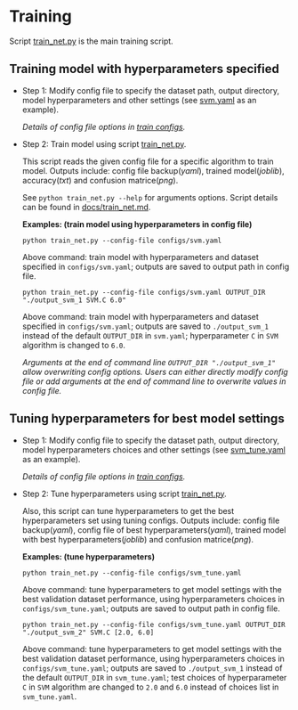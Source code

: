 # Training

Script [train_net.py](https://github.com/Rescue-Heroes/LimbRescueML/blob/main/train_net.py) is the main training script.

## Training model with hyperparameters specified

- Step 1: Modify config file to specify the dataset path, output directory, model hyperparameters and other settings (see [svm.yaml](https://github.com/Rescue-Heroes/LimbRescueML/blob/main/configs/svm.yaml) as an example).

    _Details of config file options in [train configs](https://github.com/Rescue-Heroes/LimbRescueML/blob/main/configs/README.md)._

- Step 2: Train model using script [train_net.py](https://github.com/Rescue-Heroes/LimbRescueML/blob/main/train_net.py).

    This script reads the given config file for a specific algorithm to train model. Outputs include: config file backup(_yaml_), trained model(_joblib_), accuracy(_txt_) and confusion matrice(_png_).

    See `python train_net.py --help` for arguments options. Script details can be found in [docs/train_net.md](https://github.com/Rescue-Heroes/LimbRescueML/blob/main/docs/train_net.md).

    **Examples: (train model using hyperparameters in config file)**

    ```
    python train_net.py --config-file configs/svm.yaml
    ```
    Above command: train model with hyperparameters and dataset specified in `configs/svm.yaml`; outputs are saved to output path in config file.

    ```
    python train_net.py --config-file configs/svm.yaml OUTPUT_DIR "./output_svm_1 SVM.C 6.0"
    ```
    Above command: train model with hyperparameters and dataset specified in `configs/svm.yaml`; outputs are saved to `./output_svm_1` instead of the default `OUTPUT_DIR` in `svm.yaml`; hyperparameter `C` in `SVM` algorithm is changed to `6.0`. 

    _Arguments at the end of command line `OUTPUT_DIR "./output_svm_1"` allow overwriting config options. Users can either directly modify config file or add arguments at the end of command line to overwrite values in config file._

## Tuning hyperparameters for best model settings

- Step 1: Modify config file to specify the dataset path, output directory, model hyperparameters choices and other settings (see [svm_tune.yaml](https://github.com/Rescue-Heroes/LimbRescueML/blob/main/configs/svm_tune.yaml) as an example).

    _Details of config file options in [train configs](https://github.com/Rescue-Heroes/LimbRescueML/blob/main/configs/README.md)._

- Step 2: Tune hyperparameters using script [train_net.py](https://github.com/Rescue-Heroes/LimbRescueML/blob/main/train_net.py).

    Also, this script can tune hyperparameters to get the best hyperparameters set using tuning configs. Outputs include: config file backup(_yaml_), config file of best hyperparameters(_yaml_), trained model with best hyperparameters(_joblib_) and confusion matrice(_png_).

    **Examples: (tune hyperparameters)**
    ```
    python train_net.py --config-file configs/svm_tune.yaml
    ```
    Above command: tune hyperparameters to get model settings with the best validation dataset performance, using hyperparameters choices in `configs/svm_tune.yaml`; outputs are saved to output path in config file.

    ```
    python train_net.py --config-file configs/svm_tune.yaml OUTPUT_DIR "./output_svm_2" SVM.C [2.0, 6.0]
    ```
    Above command: tune hyperparameters to get model settings with the best validation dataset performance, using hyperparameters choices in `configs/svm_tune.yaml`; outputs are saved to `./output_svm_1` instead of the default `OUTPUT_DIR` in `svm_tune.yaml`; test choices of hyperparameter `C` in `SVM` algorithm are changed to `2.0` and `6.0` instead of choices list in `svm_tune.yaml`.